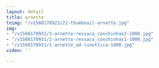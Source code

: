 ```yaml
---
layout: detail
title: arnette
tnimg: "/v1560170923/22-thumbnail-arnette.jpg"
img:
- "/v1560170931/3-arnette-ressaca_conchinhas2-1000.jpg"
- "/v1560170931/2-arnette-ressaca_conchinhas1-1000.jpg"
- "/v1560170931/1-arnette_ad-luxottica-1000.jpg"
video: ''

---
```

